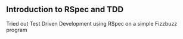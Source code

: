 ## Introduction to RSpec and TDD ##

Tried out Test Driven Development using RSpec on a simple Fizzbuzz program
